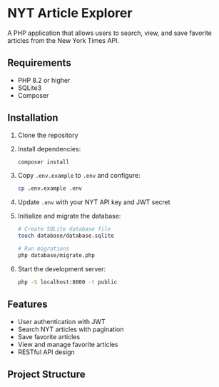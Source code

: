 # NYT Article Explorer

A PHP application that allows users to search, view, and save favorite articles from the New York Times API.

## Requirements

- PHP 8.2 or higher
- SQLite3
- Composer

## Installation

1. Clone the repository
2. Install dependencies:
   ```bash
   composer install
   ```
3. Copy `.env.example` to `.env` and configure:
   ```bash
   cp .env.example .env
   ```
4. Update `.env` with your NYT API key and JWT secret

5. Initialize and migrate the database:
   ```bash
   # Create SQLite database file
   touch database/database.sqlite
   
   # Run migrations
   php database/migrate.php
   ```

6. Start the development server:
   ```bash
   php -S localhost:8000 -t public
   ```

## Features

- User authentication with JWT
- Search NYT articles with pagination
- Save favorite articles
- View and manage favorite articles
- RESTful API design

## Project Structure

